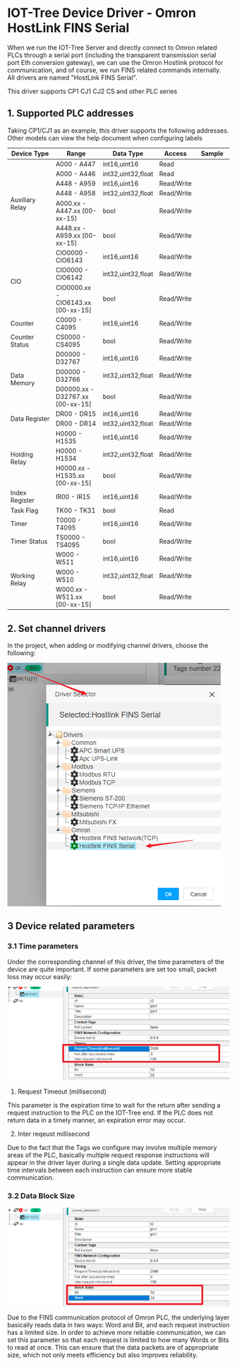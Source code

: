 IOT-Tree Device Driver - Omron HostLink FINS Serial</a>
==





When we run the IOT-Tree Server and directly connect to Omron related PLCs through a serial port (including the
transparent transmission serial port Eth conversion gateway), we can use the Omron Hostlink protocol for communication,
and of course, we run FINS related commands internally. All drivers are named "HostLink FINS Serial".

This driver supports CP1 CJ1 CJ2 CS and other PLC series

## 1. Supported PLC addresses

Taking CP1/CJ1 as an example, this driver supports the following addresses. Other models can view the help document when
configuring labels

<table class="layui-table">
  <colgroup>
    <col width="150">
    <col width="150">
    <col>
  </colgroup>
  <thead>
    <tr>
      <th width="30%">Device Type</th>
      <th width="25%">Range</th>
      <th width="15%">Data Type</th>
      <th width="10%">Access</th>
      <th width="20%">Sample</th>
    </tr> 
  </thead>
  <tbody>
    <tr>
      <td rowspan="6">Auxiliary Relay</td>
      <td>A000 - A447</td>
      <td>int16,uint16</td>
      <td>Read</td>
      <td></td>
    </tr>
    <tr>
      <td>A000 - A446</td>
      <td>int32,uint32,float</td>
      <td>Read</td>
      <td></td>
    </tr>
    <tr>
      <td>A448 - A959</td>
      <td>int16,uint16</td>
      <td>Read/Write</td>
      <td></td>
    </tr>
    <tr>
      <td>A448 - A958</td>
      <td>int32,uint32,float</td>
      <td>Read/Write</td>
      <td></td>
    </tr>
    <tr>
      <td>A000.xx - A447.xx [00-xx-15]</td>
      <td>bool</td>
      <td>Read/Write</td>
      <td></td>
    </tr>
    <tr>
      <td>A448.xx - A959.xx [00-xx-15]</td>
      <td>bool</td>
      <td>Read/Write</td>
      <td></td>
    </tr>
    <tr>
      <td rowspan="3">CIO</td>
      <td>CIO0000 - CIO6143</td>
      <td>int16,uint16</td>
      <td>Read/Write</td>
      <td></td>
    </tr>
    <tr>
      <td>CIO0000 - CIO6142</td>
      <td>int32,uint32,float</td>
      <td>Read/Write</td>
      <td></td>
    </tr>
    <tr>
      <td>CIO0000.xx - CIO6143.xx [00-xx-15]</td>
      <td>bool</td>
      <td>Read/Write</td>
      <td></td>
    </tr>
    <tr>
      <td rowspan="1">Counter</td>
      <td>C0000 - C4095</td>
      <td>int16,uint16</td>
      <td>Read/Write</td>
      <td></td>
    </tr>
    <tr>
      <td rowspan="1">Counter Status</td>
      <td>CS0000 - CS4095</td>
      <td>bool</td>
      <td>Read/Write</td>
      <td></td>
    </tr>
    <tr>
      <td rowspan="3">Data Memory</td>
      <td>D00000 - D32767</td>
      <td>int16,uint16</td>
      <td>Read/Write</td>
      <td></td>
    </tr>
    <tr>
      <td>D00000 - D32766</td>
      <td>int32,uint32,float</td>
      <td>Read/Write</td>
      <td></td>
    </tr>
    <tr>
      <td>D00000.xx - D32767.xx [00-xx-15]</td>
      <td>bool</td>
      <td>Read/Write</td>
      <td></td>
    </tr>
    <tr>
      <td rowspan="2">Data Register</td>
      <td>DR00 - DR15</td>
      <td>int16,uint16</td>
      <td>Read/Write</td>
      <td></td>
    </tr>
    <tr>
      <td>DR00 - DR14</td>
      <td>int32,uint32,float</td>
      <td>Read/Write</td>
      <td></td>
    </tr>
    <tr>
      <td rowspan="3">Holding Relay</td>
      <td>H0000 - H1535</td>
      <td>int16,uint16</td>
      <td>Read/Write</td>
      <td></td>
    </tr>
    <tr>
      <td>H0000 - H1534</td>
      <td>int32,uint32,float</td>
      <td>Read/Write</td>
      <td></td>
    </tr>
    <tr>
      <td>H0000.xx - H1535.xx [00-xx-15]</td>
      <td>bool</td>
      <td>Read/Write</td>
      <td></td>
    </tr>
    <tr>
      <td rowspan="1">Index Register</td>
      <td>IR00 - IR15</td>
      <td>int16,uint16</td>
      <td>Read/Write</td>
      <td></td>
    </tr>
    <tr>
      <td rowspan="1">Task Flag</td>
      <td>TK00 - TK31</td>
      <td>bool</td>
      <td>Read</td>
      <td></td>
    </tr>
    <tr>
      <td rowspan="1">Timer</td>
      <td>T0000 - T4095</td>
      <td>int16,uint16</td>
      <td>Read/Write</td>
      <td></td>
    </tr>
    <tr>
      <td rowspan="1">Timer Status</td>
      <td>TS0000 - TS4095</td>
      <td>bool</td>
      <td>Read/Write</td>
      <td></td>
    </tr>
    <tr>
      <td rowspan="3">Working Relay</td>
      <td>W000 - W511</td>
      <td>int16,uint16</td>
      <td>Read/Write</td>
      <td></td>
    </tr>
    <tr>
      <td>W000 - W510</td>
      <td>int32,uint32,float</td>
      <td>Read/Write</td>
      <td></td>
    </tr>
    <tr>
      <td>W000.xx - W511.xx [00-xx-15]</td>
      <td>bool</td>
      <td>Read/Write</td>
      <td></td>
    </tr>
  </tbody>
</table>

## 2. Set channel drivers

In the project, when adding or modifying channel drivers, choose the following:

<img src="../img/dev/d027.png">

## 3 Device related parameters

### 3.1 Time parameters

Under the corresponding channel of this driver, the time parameters of the device are quite important. If some
parameters are set too small, packet loss may occur easily:

<img src="../img/dev/d028.png">

1) Request Timeout (millisecond)

This parameter is the expiration time to wait for the return after sending a request instruction to the PLC on the
IOT-Tree end. If the PLC does not return data in a timely manner, an expiration error may occur.

2) Inter reqeust millisecond

Due to the fact that the Tags we configure may involve multiple memory areas of the PLC, basically multiple request
response instructions will appear in the driver layer during a single data update. Setting appropriate time intervals
between each instruction can ensure more stable communication.

### 3.2 Data Block Size

<img src="../img/dev/d029.png">

Due to the FINS communication protocol of Omron PLC, the underlying layer basically reads data in two ways: Word and
Bit, and each request instruction has a limited size. In order to achieve more reliable communication, we can set this
parameter so that each request is limited to how many Words or Bits to read at once. This can ensure that the data
packets are of appropriate size, which not only meets efficiency but also improves reliability.


